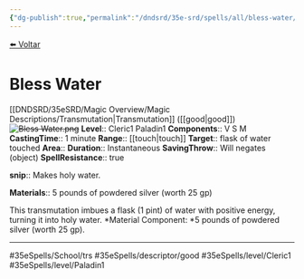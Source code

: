 ```yaml
---
{"dg-publish":true,"permalink":"/dndsrd/35e-srd/spells/all/bless-water/"}
---
```



<a href="javascript:history.back()">⬅️ Voltar</a>
# Bless Water
[[DNDSRD/35eSRD/Magic Overview/Magic Descriptions/Transmutation\|Transmutation]]  ([[good\|good]]) <s class="aside-hide">![Bless Water.png](/img/user/DNDSRD/35eSRD/Spells/imgs/bless%20water.png)</s>
**Level**:: Cleric1 Paladin1 
**Components**:: V S M 
**CastingTime**:: 1 minute 
**Range**:: [[touch\|touch]]
**Target**:: flask of water touched
**Area**:: 
**Duration**:: Instantaneous
**SavingThrow**:: Will negates (object)
**SpellResistance**:: true

**snip**:: Makes holy water.  

**Materials**:: 5 pounds of powdered silver (worth 25 gp)  



This transmutation imbues a flask (1 pint) of water with positive energy, turning it into holy water.
*Material Component: *5 pounds of powdered silver (worth 25 gp).

<hr/>



#35eSpells/School/trs
#35eSpells/descriptor/good 
#35eSpells/level/Cleric1 #35eSpells/level/Paladin1 